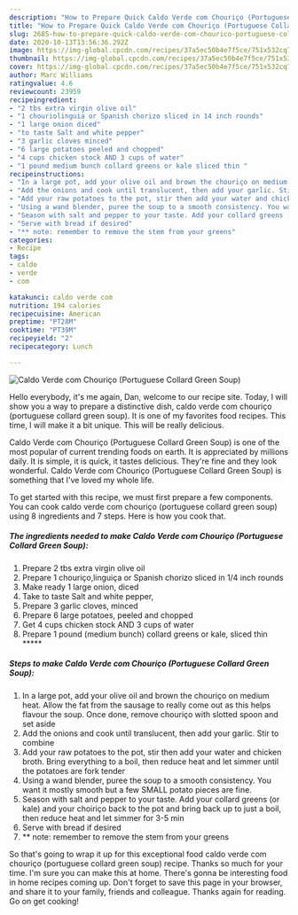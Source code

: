 ```yaml
---
description: "How to Prepare Quick Caldo Verde com Chouriço (Portuguese Collard Green Soup)"
title: "How to Prepare Quick Caldo Verde com Chouriço (Portuguese Collard Green Soup)"
slug: 2685-how-to-prepare-quick-caldo-verde-com-chourico-portuguese-collard-green-soup
date: 2020-10-13T13:56:36.292Z
image: https://img-global.cpcdn.com/recipes/37a5ec50b4e7f5ce/751x532cq70/caldo-verde-com-chourico-portuguese-collard-green-soup-recipe-main-photo.jpg
thumbnail: https://img-global.cpcdn.com/recipes/37a5ec50b4e7f5ce/751x532cq70/caldo-verde-com-chourico-portuguese-collard-green-soup-recipe-main-photo.jpg
cover: https://img-global.cpcdn.com/recipes/37a5ec50b4e7f5ce/751x532cq70/caldo-verde-com-chourico-portuguese-collard-green-soup-recipe-main-photo.jpg
author: Marc Williams
ratingvalue: 4.6
reviewcount: 23959
recipeingredient:
- "2 tbs extra virgin olive oil"
- "1 chouriolinguia or Spanish chorizo sliced in 14 inch rounds"
- "1 large onion diced"
- "to taste Salt and white pepper"
- "3 garlic cloves minced"
- "6 large potatoes peeled and chopped"
- "4 cups chicken stock AND 3 cups of water"
- "1 pound medium bunch collard greens or kale sliced thin "
recipeinstructions:
- "In a large pot, add your olive oil and brown the chouriço on medium heat. Allow the fat from the sausage to really come out as this helps flavour the soup. Once done, remove chouriço with slotted spoon and set aside"
- "Add the onions and cook until translucent, then add your garlic. Stir to combine"
- "Add your raw potatoes to the pot, stir then add your water and chicken broth. Bring everything to a boil, then reduce heat and let simmer until the potatoes are fork tender"
- "Using a wand blender, puree the soup to a smooth consistency. You want it mostly smooth but a few SMALL potato pieces are fine."
- "Season with salt and pepper to your taste. Add your collard greens (or kale) and your choiriço back to the pot and bring back up to just a boil, then reduce heat and let simmer for 3-5 min"
- "Serve with bread if desired"
- "** note: remember to remove the stem from your greens"
categories:
- Recipe
tags:
- caldo
- verde
- com

katakunci: caldo verde com 
nutrition: 194 calories
recipecuisine: American
preptime: "PT28M"
cooktime: "PT39M"
recipeyield: "2"
recipecategory: Lunch

---
```



![Caldo Verde com Chouriço (Portuguese Collard Green Soup)](https://img-global.cpcdn.com/recipes/37a5ec50b4e7f5ce/751x532cq70/caldo-verde-com-chourico-portuguese-collard-green-soup-recipe-main-photo.jpg)

Hello everybody, it's me again, Dan, welcome to our recipe site. Today, I will show you a way to prepare a distinctive dish, caldo verde com chouriço (portuguese collard green soup). It is one of my favorites food recipes. This time, I will make it a bit unique. This will be really delicious.

Caldo Verde com Chouriço (Portuguese Collard Green Soup) is one of the most popular of current trending foods on earth. It is appreciated by millions daily. It is simple, it is quick, it tastes delicious. They're fine and they look wonderful. Caldo Verde com Chouriço (Portuguese Collard Green Soup) is something that I've loved my whole life.




To get started with this recipe, we must first prepare a few components. You can cook caldo verde com chouriço (portuguese collard green soup) using 8 ingredients and 7 steps. Here is how you cook that.

<!--inarticleads1-->

##### The ingredients needed to make Caldo Verde com Chouriço (Portuguese Collard Green Soup):

1. Prepare 2 tbs extra virgin olive oil
1. Prepare 1 chouriço,linguiça or Spanish chorizo sliced in 1/4 inch rounds
1. Make ready 1 large onion, diced
1. Take to taste Salt and white pepper,
1. Prepare 3 garlic cloves, minced
1. Prepare 6 large potatoes, peeled and chopped
1. Get 4 cups chicken stock AND 3 cups of water
1. Prepare 1 pound (medium bunch) collard greens or kale, sliced thin *****




<!--inarticleads2-->

##### Steps to make Caldo Verde com Chouriço (Portuguese Collard Green Soup):

1. In a large pot, add your olive oil and brown the chouriço on medium heat. Allow the fat from the sausage to really come out as this helps flavour the soup. Once done, remove chouriço with slotted spoon and set aside
1. Add the onions and cook until translucent, then add your garlic. Stir to combine
1. Add your raw potatoes to the pot, stir then add your water and chicken broth. Bring everything to a boil, then reduce heat and let simmer until the potatoes are fork tender
1. Using a wand blender, puree the soup to a smooth consistency. You want it mostly smooth but a few SMALL potato pieces are fine.
1. Season with salt and pepper to your taste. Add your collard greens (or kale) and your choiriço back to the pot and bring back up to just a boil, then reduce heat and let simmer for 3-5 min
1. Serve with bread if desired
1. ** note: remember to remove the stem from your greens




So that's going to wrap it up for this exceptional food caldo verde com chouriço (portuguese collard green soup) recipe. Thanks so much for your time. I'm sure you can make this at home. There's gonna be interesting food in home recipes coming up. Don't forget to save this page in your browser, and share it to your family, friends and colleague. Thanks again for reading. Go on get cooking!
